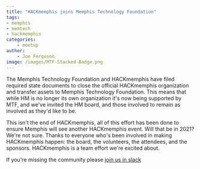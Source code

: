 ```yaml
---
title: "HACKmemphis joins Memphis Technology Foundation"
tags:
- memphis
- memtech
- hackmemphis
categories:
    - meetup
author:
    - Joe Ferguson
image: /images/MTF-Stacked-Badge.png
---
```


The Memphis Technology Foundation and HACKmemphis have filed required state documents to close the official HACKmemphis organization and transfer assets to Memphis Technology Foundation. This means that while HM is no longer its own organization it's now being supported by MTF, and we've invited the HM board, and those involved to remain as involved as they'd like to be.

This isn't the end of HACKmemphis, all of this effort has been done to ensure Memphis will see another HACKmemphis event. Will that be in 2021? We're not sure. Thanks to everyone who's been involved in making HACKmemphis happen: the board, the volunteers, the attendees, and the sponsors. HACKmemphis is a team effort we're excited about.


If you're missing the community please <a href="https://memphistechnology.org/blog/2015/05/19/join-memtech-on-slack-chat/" target="_blank">join us in slack</a>
